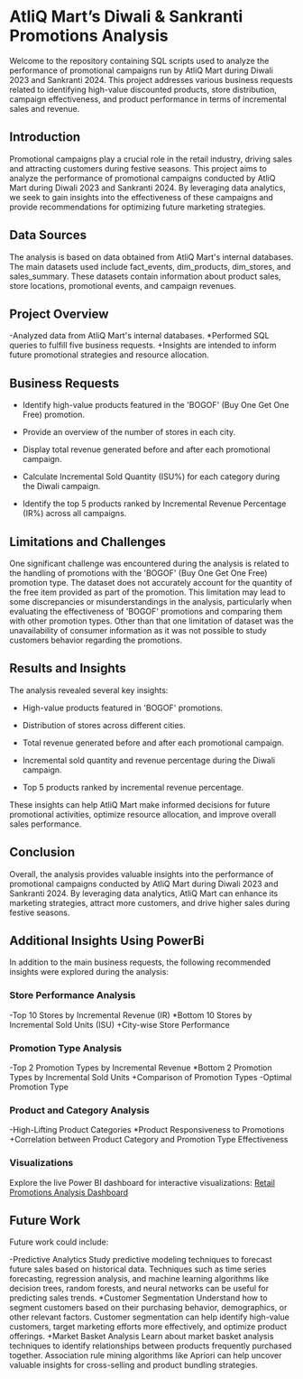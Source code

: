 # AtliQ Mart’s Diwali & Sankranti Promotions Analysis

Welcome to the repository containing SQL scripts used to analyze the performance of promotional campaigns run by AtliQ Mart during Diwali 2023 and Sankranti 2024. This project addresses various business requests related to identifying high-value discounted products, store distribution, campaign effectiveness, and product performance in terms of incremental sales and revenue.

## Introduction

Promotional campaigns play a crucial role in the retail industry, driving sales and attracting customers during festive seasons. This project aims to analyze the performance of promotional campaigns conducted by AtliQ Mart during Diwali 2023 and Sankranti 2024. By leveraging data analytics, we seek to gain insights into the effectiveness of these campaigns and provide recommendations for optimizing future marketing strategies.

## Data Sources

The analysis is based on data obtained from AtliQ Mart's internal databases. The main datasets used include fact_events, dim_products, dim_stores, and sales_summary. These datasets contain information about product sales, store locations, promotional events, and campaign revenues.

## Project Overview

-Analyzed data from AtliQ Mart's internal databases.
*Performed SQL queries to fulfill five business requests.
+Insights are intended to inform future promotional strategies and resource allocation.

## Business Requests

- Identify high-value products featured in the 'BOGOF' (Buy One Get One Free) promotion.
* Provide an overview of the number of stores in each city.
+ Display total revenue generated before and after each promotional campaign.
- Calculate Incremental Sold Quantity (ISU%) for each category during the Diwali campaign.
* Identify the top 5 products ranked by Incremental Revenue Percentage (IR%) across all campaigns.

## Limitations and Challenges

One significant challenge was encountered during the analysis is related to the handling of promotions with the 'BOGOF' (Buy One Get One Free) promotion type. The dataset does not accurately account for the quantity of the free item provided as part of the promotion. This limitation may lead to some discrepancies or misunderstandings in the analysis, particularly when evaluating the effectiveness of 'BOGOF' promotions and comparing them with other promotion types.
Other than that one limitation of dataset was the unavailability of consumer information as it was not possible to study customers behavior regarding the promotions.

## Results and Insights

The analysis revealed several key insights:

- High-value products featured in 'BOGOF' promotions.
* Distribution of stores across different cities.
+ Total revenue generated before and after each promotional campaign.
- Incremental sold quantity and revenue percentage during the Diwali campaign.
* Top 5 products ranked by incremental revenue percentage.

These insights can help AtliQ Mart make informed decisions for future promotional activities, optimize resource allocation, and improve overall sales performance.

## Conclusion

Overall, the analysis provides valuable insights into the performance of promotional campaigns conducted by AtliQ Mart during Diwali 2023 and Sankranti 2024. By leveraging data analytics, AtliQ Mart can enhance its marketing strategies, attract more customers, and drive higher sales during festive seasons.

## Additional Insights Using PowerBi

In addition to the main business requests, the following recommended insights were explored during the analysis:

### Store Performance Analysis

-Top 10 Stores by Incremental Revenue (IR)
*Bottom 10 Stores by Incremental Sold Units (ISU)
+City-wise Store Performance

### Promotion Type Analysis

-Top 2 Promotion Types by Incremental Revenue
*Bottom 2 Promotion Types by Incremental Sold Units
+Comparison of Promotion Types
-Optimal Promotion Type

### Product and Category Analysis

-High-Lifting Product Categories
*Product Responsiveness to Promotions
+Correlation between Product Category and Promotion Type Effectiveness

### Visualizations

Explore the live Power BI dashboard for interactive visualizations: [Retail Promotions Analysis Dashboard](https://www.novypro.com/project/retail-promotions-analysis)

## Future Work

Future work could include:

-Predictive Analytics 
Study predictive modeling techniques to forecast future sales based on historical data. Techniques such as time series forecasting, regression analysis, and machine learning algorithms like decision trees, random forests, and neural networks can be useful for predicting sales trends.
*Customer Segmentation
Understand how to segment customers based on their purchasing behavior, demographics, or other relevant factors. Customer segmentation can help identify high-value customers, target marketing efforts more effectively, and optimize product offerings.
+Market Basket Analysis
Learn about market basket analysis techniques to identify relationships between products frequently purchased together. Association rule mining algorithms like Apriori can help uncover valuable insights for cross-selling and product bundling strategies.

